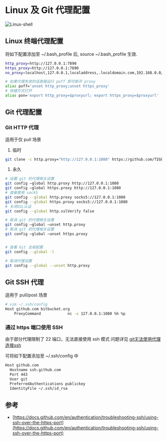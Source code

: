 # Linux 及 Git 代理配置


![Linux-shell](https://linuxstory.org/wp-content/uploads/2018/08/xl-2017-linux-terminal-1.jpg)

## Linux 终端代理配置

将如下配置添加至 ~/.bash_profile 后, source ~/.bash_profile 生效.

```bash
http_proxy=http://127.0.0.1:7890
https_proxy=http://127.0.0.1:7890
no_proxy=localhost,127.0.0.1,localaddress,.localdomain.com,192.168.0.0/16,10.0.0.0/8,172.16.0.0/12,100.64.0.0/10,17.0.0.0/8,.local,169.254.0.0/16,224.0.0.0/4,240.0.0.0/4

# 如果代理失效的话直接运行 poff 即可断开 proxy
alias poff='unset http_proxy;unset https_proxy'
# 快捷方式打开
alias pon='export http_proxy=$proxyurl; export https_proxy=$proxyurl'
```

## Git 代理配置

### Git HTTP 代理

适用于仅 pull  场景

1. 临时

```bash
git clone -c http.proxy="http://127.0.0.1:1080" https://github.com/TIGERB/easy-php.git
```

1. 永久

```bash
# 设置 git 的代理相关设置
git config –global http.proxy http://127.0.0.1:1080
git config –global https.proxy http://127.0.0.1:1080
# 或者使用 sock5
git config --global http.proxy socks5://127.0.0.1:1080
git config --global https.proxy socks5://127.0.0.1:1080
# 关闭SSL认证
git config --global http.sslVerify false
```



```bash
# 取消 git 的代理相关设置
git config –global –unset http.proxy
# 取消 git 的代理相关设置
git config –global –unset https.proxy
```

```bash

# 查看 Git 全局配置
git config --global -l

# 取消代理设置
git config --global --unset http.proxy
```

## Git SSH 代理

适用于 pull/post 场景

```bash
# vim ~/.ssh/config
Host github.com bitbucket.org
    ProxyCommand            nc -x 127.0.0.1:1080 %h %p
```


### 通过 https 端口使用 SSH

由于部分代理限制了 22 端口，无法直接使用 ssh 模式 问题详见 [git无法使用代理连接ssh](https://github.com/yichengchen/clashX/discussions/942)

可将如下配置添加至 ~/.ssh/config 中

```bash
Host github.com
  Hostname ssh.github.com
  Port 443
  User git
  PreferredAuthentications publickey
  IdentityFile ~/.ssh/id_rsa
```

## 参考

- [https://docs.github.com/en/authentication/troubleshooting-ssh/using-ssh-over-the-https-port](https://docs.github.com/en/authentication/troubleshooting-ssh/using-ssh-over-the-https-port)
